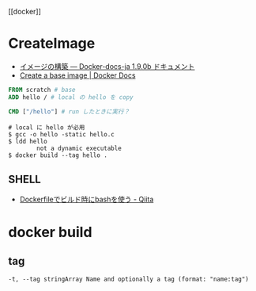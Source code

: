[[docker]]

# CreateImage
- [イメージの構築 — Docker-docs-ja 1.9.0b ドキュメント](https://docs.docker.jp/engine/userguide/dockerimages.html)
- [Create a base image | Docker Docs](https://docs.docker.com/build/building/base-images/)

```Dockerfile
FROM scratch # base
ADD hello / # local の hello を copy

CMD ["/hello"] # run したときに実行？
```

```
# local に hello が必用
$ gcc -o hello -static hello.c
$ ldd hello
        not a dynamic executable
$ docker build --tag hello .
```

## SHELL
- [Dockerfileでビルド時にbashを使う - Qiita](https://qiita.com/anagura0000/items/bef08bf129f1bd8529ce)

# docker build
## tag
```
-t, --tag stringArray Name and optionally a tag (format: "name:tag")
```

